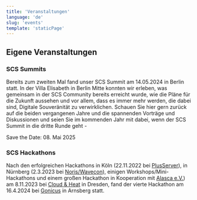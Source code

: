 ```yaml
---
title: 'Veranstaltungen'
language: 'de'
slug: 'events'
template: 'staticPage'
---
```


## Eigene Veranstaltungen

### SCS Summits

Bereits zum zweiten Mal fand unser SCS Summit am 14.05.2024 in Berlin statt. In der Villa Elisabeth in Berlin Mitte konnten wir erleben, was gemeinsam in der SCS Community bereits erreicht wurde, wie die Pläne für die Zukunft aussehen und vor allem, dass es immer mehr werden, die dabei sind, Digitale Souveränität zu verwirklichen.
Schauen Sie hier gern zurück auf die beiden vergangenen Jahre und die spannenden Vorträge und Diskussionen und seien Sie im kommenden Jahr mit dabei, wenn der SCS Summit in die dritte Runde geht -

Save the Date: 08. Mai 2025

### SCS Hackathons

Nach den erfolgreichen Hackathons in Köln (22.11.2022 bei [PlusServer](https://plusserver.com/)),
in Nürnberg (2.3.2023 bei [Noris/Wavecon](https://wavecon.de/)), einigen
Workshops/Mini-Hackathons und einem großen Hackathon in Kooperation mit
[Alasca e.V.](https://alasca.cloud/)) am 8.11.2023 bei [Cloud & Heat](https://cloudandheat.com/)
in Dresden, fand der vierte Hackathon am 16.4.2024 bei [Gonicus](https://gonicus.de)
in Arnsberg statt.
